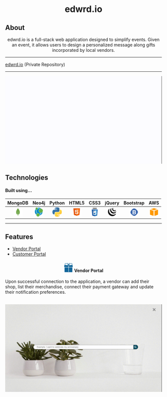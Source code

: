 <h1 align="center">
  <strong>edwrd.io</strong>
</h1>

## About


<center>
  edwrd.io is a full-stack web application designed to simplify events.  Given an event, it allows users to design a personalized message along gifts incorporated by local vendors.
</center>

---

[edwrd.io](https://bitbucket.org/n3n_us/edwrd.io/src/master/) (Private Repository)

---

<p align="center">
  <img src="https://raw.githubusercontent.com/Kelvin-K-Cho/readme/master/images/edwrd-main.gif">
</p>

## Technologies

<h4>Built using...</h4>

MongoDB                                                     |                                                     Neo4j                                                     |                                                     Python                                                     |                                                     HTML5                                                     |                                                     CSS3                                                     |                                                     jQuery                                                     |                                                     Bootstrap                                                     |                                                     AWS                                                     |
| :----------------------------------------------------------------------------------------------------------------: | :-----------------------------------------------------------------------------------------------------------: | :------------------------------------------------------------------------------------------------------------: | :-----------------------------------------------------------------------------------------------------------: | :-----------------------------------------------------------------------------------------------------------: | :-----------------------------------------------------------------------------------------------------------: | :----------------------------------------------------------------------------------------------------------: | :---------------------------------------------------------------------------------------------------------: |
| <img src="https://raw.githubusercontent.com/Kelvin-K-Cho/readme/master/images/icons/mongodb.png" height="30"> | <img src="https://raw.githubusercontent.com/Kelvin-K-Cho/readme/master/images/icons/neo4j.png" height="30"> | <img src="https://raw.githubusercontent.com/Kelvin-K-Cho/readme/master/images/icons/python.png" height="30"> | <img src="https://raw.githubusercontent.com/Kelvin-K-Cho/readme/master/images/icons/html5.png" height="30"> | <img src="https://raw.githubusercontent.com/Kelvin-K-Cho/readme/master/images/icons/css3.png" height="30"> | <img src="https://raw.githubusercontent.com/Kelvin-K-Cho/readme/master/images/icons/jquery.png" height="30"> | <img src="https://raw.githubusercontent.com/Kelvin-K-Cho/readme/master/images/icons/bootstrap.png" height="30"> | <img src="https://raw.githubusercontent.com/Kelvin-K-Cho/readme/master/images/icons/aws.png" height="30"> |

---

## Features

* [Vendor Portal](#vendor-portal)
* [Customer Portal](#customer-portal)

<a name="vendor-portal">
  <h4 align="center">
    <img src="https://raw.githubusercontent.com/Kelvin-K-Cho/readme/master/images/favicon.png" height="30"> Vendor Portal
  </h4>
</a>

Upon successful connection to the application, a vendor can add their shop, list their merchandise, connect their payment gateway and update their notification preferences.

<p align="center">
  <br />
  <img src="https://raw.githubusercontent.com/Kelvin-K-Cho/readme/master/images/vendor-portal.gif">
</p>
